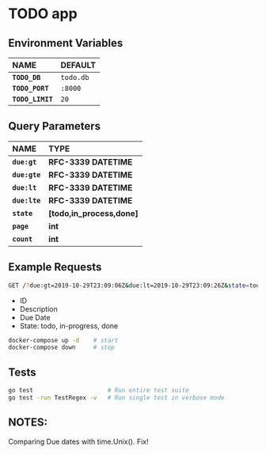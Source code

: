 # TODO app

## Environment Variables
| **NAME**           | **DEFAULT** |
| :----------------- | :---------- |
| **`TODO_DB`**      | `todo.db`   |
| **`TODO_PORT`**    | `:8000`     |
| **`TODO_LIMIT`**   | `20`        |

## Query Parameters
| **NAME**           | **TYPE**                   |
| :----------------- | :------------------------- |
| **`due:gt`**       | **RFC-3339 DATETIME**      |
| **`due:gte`**      | **RFC-3339 DATETIME**      |
| **`due:lt`**       | **RFC-3339 DATETIME**      |
| **`due:lte`**      | **RFC-3339 DATETIME**      |
| **`state`**        | **[todo,in_process,done]** |
| **`page`**         | **int**                    |
| **`count`**        | **int**                    |

## Example Requests

```bash
GET /?due:gt=2019-10-29T23:09:06Z&due:lt=2019-10-29T23:09:26Z&state=todo&state=done&page=1&count=20
```


- ID
- Description
- Due Date
- State: todo, in-progress, done
    
```bash
docker-compose up -d    # start
docker-compose down 	# stop
```

## Tests
```bash
go test 					# Run entire test suite 
go test -run TestRegex -v 	# Run single test in verbose mode
```

## NOTES:
Comparing Due dates with time.Unix(). Fix!
